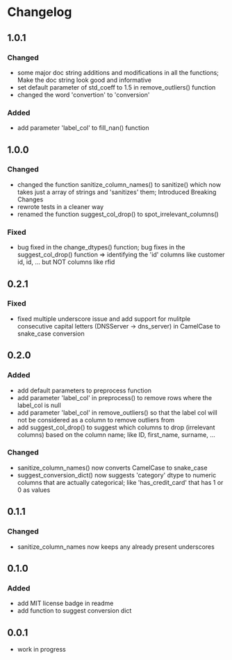# Changelog

## 1.0.1

### Changed

- some major doc string additions and modifications in all the functions; Make the doc string look good and informative
- set default parameter of std_coeff to 1.5 in remove_outliers() function
- changed the word 'convertion' to 'conversion'

### Added

- add parameter 'label_col' to fill_nan() function

## 1.0.0

### Changed

- changed the function sanitize_column_names() to sanitize() which now takes just a array of strings and 'sanitizes' them; Introduced Breaking Changes
- rewrote tests in a cleaner way
- renamed the function suggest_col_drop() to spot_irrelevant_columns()

### Fixed

- bug fixed in the change_dtypes() function; bug fixes in the suggest_col_drop() function => identifying the 'id' columns like customer id, id, ... but NOT columns like rfid

## 0.2.1

### Fixed

- fixed multiple underscore issue and add support for
  mulitple consecutive capital letters (DNSServer -> dns_server) in CamelCase to snake_case conversion

## 0.2.0

### Added

- add default parameters to preprocess function
- add parameter 'label_col' in preprocess() to remove
  rows where the label_col is null
- add parameter 'label_col' in remove_outliers() so that
  the label col will not be considered as a column to remove outliers from
- add suggest_col_drop() to suggest which columns to drop (irrelevant columns) based on the column name; like ID, first_name, surname, ...

### Changed

- sanitize_column_names() now converts CamelCase to snake_case
- suggest_conversion_dict() now suggests 'category' dtype to numeric columns that are actually categorical; like 'has_credit_card' that has 1 or 0 as values

## 0.1.1

### Changed

- sanitize_column_names now keeps any already present underscores

## 0.1.0

### Added

- add MIT license badge in readme
- add function to suggest conversion dict

## 0.0.1

- work in progress
